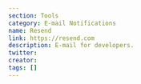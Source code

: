 ```yaml
---
section: Tools
category: E-mail Notifications
name: Resend
link: https://resend.com
description: E-mail for developers.
twitter:
creator:
tags: []
---
```

